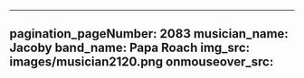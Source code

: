 ------
pagination_pageNumber: 2083
musician_name: Jacoby
band_name: Papa Roach
img_src: images/musician2120.png
onmouseover_src: 
------